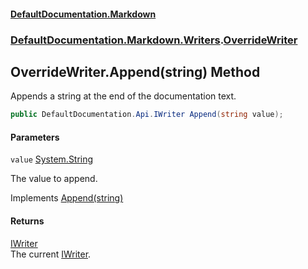 #### [DefaultDocumentation\.Markdown](../../../../index.md 'index')
### [DefaultDocumentation\.Markdown\.Writers](../../../../index.md#DefaultDocumentation.Markdown.Writers 'DefaultDocumentation\.Markdown\.Writers').[OverrideWriter](index.md 'DefaultDocumentation\.Markdown\.Writers\.OverrideWriter')

## OverrideWriter\.Append\(string\) Method

Appends a string at the end of the documentation text\.

```csharp
public DefaultDocumentation.Api.IWriter Append(string value);
```
#### Parameters

<a name='DefaultDocumentation.Markdown.Writers.OverrideWriter.Append(string).value'></a>

`value` [System\.String](https://learn.microsoft.com/en-us/dotnet/api/system.string 'System\.String')

The value to append\.

Implements [Append\(string\)](https://github.com/Doraku/DefaultDocumentation/blob/master/documentation/api/DefaultDocumentation/Api/IWriter/Append(string).md 'DefaultDocumentation\.Api\.IWriter\.Append\(System\.String\)')

#### Returns
[IWriter](https://github.com/Doraku/DefaultDocumentation/blob/master/documentation/api/DefaultDocumentation/Api/IWriter/index.md 'DefaultDocumentation\.Api\.IWriter')  
The current [IWriter](https://github.com/Doraku/DefaultDocumentation/blob/master/documentation/api/DefaultDocumentation/Api/IWriter/index.md 'DefaultDocumentation\.Api\.IWriter')\.
